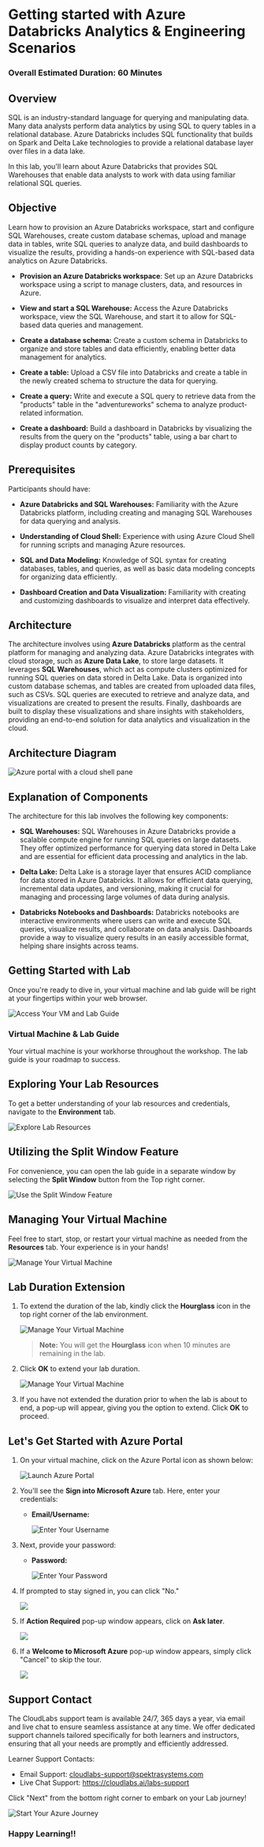# Getting started with Azure Databricks Analytics & Engineering Scenarios

### Overall Estimated Duration: 60 Minutes

## Overview

SQL is an industry-standard language for querying and manipulating data. Many data analysts perform data analytics by using SQL to query tables in a relational database. Azure Databricks includes SQL functionality that builds on Spark and Delta Lake technologies to provide a relational database layer over files in a data lake.

In this lab, you'll learn about Azure Databricks that provides SQL Warehouses that enable data analysts to work with data using familiar relational SQL queries.

## Objective

Learn how to provision an Azure Databricks workspace, start and configure SQL Warehouses, create custom database schemas, upload and manage data in tables, write SQL queries to analyze data, and build dashboards to visualize the results, providing a hands-on experience with SQL-based data analytics on Azure Databricks.

- **Provision an Azure Databricks workspace**: Set up an Azure Databricks workspace using a script to manage clusters, data, and resources in Azure. 

- **View and start a SQL Warehouse:** Access the Azure Databricks workspace, view the SQL Warehouse, and start it to allow for SQL-based data queries and management.

- **Create a database schema:** Create a custom schema in Databricks to organize and store tables and data efficiently, enabling better data management for analytics.

- **Create a table:** Upload a CSV file into Databricks and create a table in the newly created schema to structure the data for querying.

- **Create a query:** Write and execute a SQL query to retrieve data from the "products" table in the "adventureworks" schema to analyze product-related information.

- **Create a dashboard:** Build a dashboard in Databricks by visualizing the results from the query on the "products" table, using a bar chart to display product counts by category.

## Prerequisites

Participants should have:

- **Azure Databricks and SQL Warehouses:** Familiarity with the Azure Databricks platform, including creating and managing SQL Warehouses for data querying and analysis.

- **Understanding of Cloud Shell:** Experience with using Azure Cloud Shell for running scripts and managing Azure resources.

- **SQL and Data Modeling:** Knowledge of SQL syntax for creating databases, tables, and queries, as well as basic data modeling concepts for organizing data efficiently.

- **Dashboard Creation and Data Visualization:** Familiarity with creating and customizing dashboards to visualize and interpret data effectively.

## Architecture

The architecture involves using **Azure Databricks** platform as the central platform for managing and analyzing data. Azure Databricks integrates with cloud storage, such as **Azure Data Lake**, to store large datasets. It leverages **SQL Warehouses**, which act as compute clusters optimized for running SQL queries on data stored in Delta Lake. Data is organized into custom database schemas, and tables are created from uploaded data files, such as CSVs. SQL queries are executed to retrieve and analyze data, and visualizations are created to present the results. Finally, dashboards are built to display these visualizations and share insights with stakeholders, providing an end-to-end solution for data analytics and visualization in the cloud.

## Architecture Diagram

   ![Azure portal with a cloud shell pane](./Lab-Scenario-Preview/media/lab04-databricks.png)

## Explanation of Components

The architecture for this lab involves the following key components:

- **SQL Warehouses:** SQL Warehouses in Azure Databricks provide a scalable compute engine for running SQL queries on large datasets. They offer optimized performance for querying data stored in Delta Lake and are essential for efficient data processing and analytics in the lab.

- **Delta Lake:** Delta Lake is a storage layer that ensures ACID compliance for data stored in Azure Databricks. It allows for efficient data querying, incremental data updates, and versioning, making it crucial for managing and processing large volumes of data during analysis.

- **Databricks Notebooks and Dashboards:** Databricks notebooks are interactive environments where users can write and execute SQL queries, visualize results, and collaborate on data analysis. Dashboards provide a way to visualize query results in an easily accessible format, helping share insights across teams.

## Getting Started with Lab
 
Once you're ready to dive in, your virtual machine and lab guide will be right at your fingertips within your web browser.
 
![Access Your VM and Lab Guide](../Labs/images/labguide-1.png)

### Virtual Machine & Lab Guide
 
Your virtual machine is your workhorse throughout the workshop. The lab guide is your roadmap to success.
 
## Exploring Your Lab Resources
 
To get a better understanding of your lab resources and credentials, navigate to the **Environment** tab.
 
![Explore Lab Resources](../Labs/images/env-1.png)
 
## Utilizing the Split Window Feature
 
For convenience, you can open the lab guide in a separate window by selecting the **Split Window** button from the Top right corner.
 
![Use the Split Window Feature](../Labs/images/spl.png)
 
## Managing Your Virtual Machine
 
Feel free to start, stop, or restart your virtual machine as needed from the **Resources** tab. Your experience is in your hands!
 
![Manage Your Virtual Machine](../Labs/images/res.png)

## **Lab Duration Extension**

1. To extend the duration of the lab, kindly click the **Hourglass** icon in the top right corner of the lab environment. 

    ![Manage Your Virtual Machine](../Labs/images/gext.png)

    >**Note:** You will get the **Hourglass** icon when 10 minutes are remaining in the lab.

2. Click **OK** to extend your lab duration.
 
   ![Manage Your Virtual Machine](../Labs/images/gext2.png)

3. If you have not extended the duration prior to when the lab is about to end, a pop-up will appear, giving you the option to extend. Click **OK** to proceed.
 
## Let's Get Started with Azure Portal
 
1. On your virtual machine, click on the Azure Portal icon as shown below:
 
   ![Launch Azure Portal](../Labs/images/sc900-image(1).png)

 
2. You'll see the **Sign into Microsoft Azure** tab. Here, enter your credentials:
 
   - **Email/Username:** <inject key="AzureAdUserEmail"></inject>
 
       ![Enter Your Username](../Labs/images/sc900-image-1.png)
 
3. Next, provide your password:
 
   - **Password:** <inject key="AzureAdUserPassword"></inject>
 
      ![Enter Your Password](../Labs/images/sc900-image-2.png)
 
4. If prompted to stay signed in, you can click "No."

   ![](../Labs/images/Sign-in-no.png)

6. If **Action Required** pop-up window appears, click on **Ask later**.

     ![](../Labs/images/ActionRequired.png)
 
7. If a **Welcome to Microsoft Azure** pop-up window appears, simply click "Cancel" to skip the tour.

    ![](../Labs/images/Azure-cancel-tour.png)

## Support Contact
 
The CloudLabs support team is available 24/7, 365 days a year, via email and live chat to ensure seamless assistance at any time. We offer dedicated support channels tailored specifically for both learners and instructors, ensuring that all your needs are promptly and efficiently addressed.

Learner Support Contacts:
- Email Support: cloudlabs-support@spektrasystems.com
- Live Chat Support: https://cloudlabs.ai/labs-support

Click "Next" from the bottom right corner to embark on your Lab journey!
 
   ![Start Your Azure Journey](../Labs/images/sc900-image(3).png)
 
### Happy Learning!!